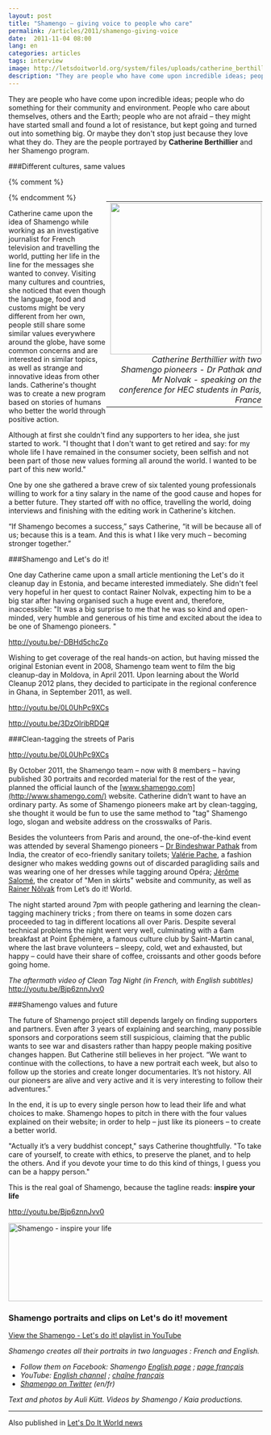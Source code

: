 ```yaml
---
layout: post
title: "Shamengo – giving voice to people who care"
permalink: /articles/2011/shamengo-giving-voice
date:  2011-11-04 08:00
lang: en
categories: articles
tags: interview
image: http://letsdoitworld.org/system/files/uploads/catherine_berthillier.jpg
description: "They are people who have come upon incredible ideas; people who do something for their community and environment. They might have started small and found a lot of resistance, but kept going and turned out into something big."
---
```



They  are people who have come upon incredible ideas; people who do  something for their community and environment. People who care  about themselves, others and the Earth; people who are not  afraid – they might have started small and found a lot of resistance,  but kept going and turned out into something big. Or maybe they don't  stop just because they love what they do. They are the people portrayed  by **Catherine Berthillier** and her Shamengo program.

###Different cultures, same values

{% comment %}
<table style="width: 310px;" border="0" cellpadding="0" cellspacing="0" align="right"><tbody><tr><td style="text-align: right;"><a href="http://letsdoitworld.org/system/files/uploads/catherine_berthillier.jpg" rel="lightbox"><img src="/system/files/resize/uploads/catherine_berthillier-300x300.jpg" style="float: right;" height="300" width="300"></a><br><em>Catherine Berthillier with two Shamengo pioneers - Dr Pathak and Mr Nolvak - speaking on the conference for HEC students in Paris, France</em><br></td></tr></tbody></table>
{% endcomment %}

Catherine  came upon the idea of Shamengo while working as an investigative  journalist for French television and travelling the world, putting her  life in the line for the messages she wanted to convey. Visiting many  cultures and countries, she noticed that even though the language, food  and customs might be very different from her own, people still share  some similar values everywhere around the globe, have some common  concerns and are interested in similar topics, as well as strange and  innovative ideas from other lands. Catherine's thought was to create a new  program based on stories of humans who better the world through positive  action.

Although  at first she couldn't find any supporters to her idea, she just started  to work. "I thought that I don't want to get retired and say: for my  whole life I have remained in the consumer society, been selfish and not  been part of those new values forming all around the world. I wanted to  be part of this new world."

One by one she gathered a brave crew of six talented young professionals  willing to work for a tiny salary in the name of the good cause and  hopes for a better future. They started off with no office, travelling the world, doing interviews and finishing with the editing work in Catherine's kitchen. 

“If Shamengo becomes a success,” says Catherine, “it will be because all of  us; because this is a team. And this is what I like very much –  becoming stronger together.”

###Shamengo and Let's do it!

One  day Catherine came upon a small article mentioning the Let's do it  cleanup day in Estonia, and became interested immediately. She didn't  feel very hopeful in her quest to contact Rainer Nolvak, expecting him  to be a big star after having organised such a huge event and,  therefore, inaccessible: "It was a big surprise to me that he was so  kind and open-minded, very humble and generous of his time and excited  about the idea to be one of Shamengo pioneers. "

http://youtu.be/-DBHd5chcZo

Wishing  to get coverage of the real hands-on action, but having missed the  original Estonian event in 2008, Shamengo team went to film the big  cleanup-day in Moldova, in April 2011. Upon learning about the World  Cleanup 2012 plans, they decided to participate in the regional  conference in Ghana, in September 2011, as well.


http://youtu.be/0L0UhPc9XCs

http://youtu.be/3DzOlribRDQ#


###Clean-tagging the streets of Paris

http://youtu.be/0L0UhPc9XCs

By  October 2011, the Shamengo team – now with 8 members – having published  30 portraits and recorded material for the rest of the year, planned  the official launch of the [www.shamengo.com](http://www.shamengo.com/) website. Catherine didn’t want to have an ordinary party.  As some of Shamengo pioneers make art by clean-tagging, she thought it  would be fun to use the same method to "tag" Shamengo logo, slogan and  website address on the crosswalks of Paris.

Besides  the volunteers from Paris and around, the one-of-the-kind event was  attended by several Shamengo pioneers – [Dr Bindeshwar Pathak](http://www.youtube.com/watch?v=khxTqkP3GyQ) from India,  the creator of eco-friendly sanitary toilets; [Valérie Pache](http://www.youtube.com/watch?v=r-PHppmhpnI), a fashion  designer who makes wedding gowns out of discarded paragliding sails and  was wearing one of her dresses while tagging around Opéra; [Jérôme  Salomé](http://www.youtube.com/watch?v=BvAJnbrvwwk), the creator of "Men in skirts" website and community, as well as [Rainer Nôlvak](http://www.youtube.com/watch?v=-DBHd5chcZo) from Let’s do it! World.

The  night started around 7pm with people gathering and learning the  clean-tagging machinery tricks ; from there on teams in some dozen cars  proceeded to tag in different locations all over Paris. Despite several  technical problems the night went very well, culminating with a 6am  breakfast at Point Éphémère, a famous culture club by Saint-Martin  canal, where the last brave volunteers – sleepy, cold, wet and  exhausted, but happy – could have their share of coffee, croissants and  other goods before going home.

*The aftermath video of Clean Tag Night (in French, with English subtitles)* 
http://youtu.be/Bjp6znnJvv0

###Shamengo values and future

The  future of Shamengo project still depends largely on finding supporters  and partners. Even after 3 years of explaining and searching, many  possible sponsors and corporations seem still suspicious, claiming that  the public wants to see war and disasters rather than happy people  making positive changes happen. But Catherine still believes in her  project. “We  want to continue with the collections, to have a new portrait each  week, but also to follow up the stories and create longer documentaries.  It’s not history. All our pioneers are alive and very active and it is  very interesting to follow their adventures.”

In  the end, it is up to every single person how to lead their life and  what choices to make. Shamengo hopes to pitch in there with the four  values explained on their website; in order to help – just like its  pioneers – to create a better world.

"Actually  it’s a very buddhist concept," says Catherine thoughtfully. "To take  care of yourself, to create with ethics, to preserve the planet, and to  help the others. And if you devote your time to do this kind of things, I  guess you can be a happy person."

This is the real goal of Shamengo, because the tagline reads: **inspire your life**

http://youtu.be/Bjp6znnJvv0

<a href="/system/files/uploads/shamengo-logo.jpg" rel="lightbox" title="Shamengo - inspire your life"><img src="/system/files/resize/uploads/shamengo-logo-640x155.jpg" alt="Shamengo - inspire your life" title="Shamengo - inspire your life" height="155" width="640"></a>

### Shamengo portraits and clips on Let's do it! movement

<a href="http://www.youtube.com/playlist?list=PLF0AD3107704D8604" target="_blank">View the Shamengo - Let's do it! playlist in YouTube</a>

*Shamengo creates all their portraits in two languages : French and English.*

- *Follow them on Facebook: Shamengo <a href="http://www.facebook.com/shamengo1">English page</a> ; <a href="http://www.facebook.com/shamengo">page français</a>*
- *YouTube: <a href="http://www.youtube.com/Shamengo2">English channel</a> ; <a href="http://www.youtube.com/Shamengo1">chaîne français</a>*
- *<a href="http://www.twitter.com/shamengo">Shamengo on Twitter</a> (en/fr)*

*Text and photos by Auli Kütt. Videos by Shamengo / Kaia productions.*

<hr/>

Also published in [Let's Do It World news](http://www.letsdoitworld.org/news/shamengo-giving-voice-to-people-who-care)